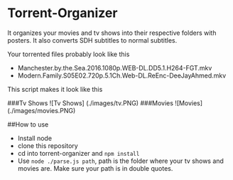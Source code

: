 # Torrent-Organizer

It organizes your movies and tv shows into their respective folders with posters. It also converts SDH subtitles to normal subtitles.

Your torrented files probably look like this 
- Manchester.by.the.Sea.2016.1080p.WEB-DL.DD5.1.H264-FGT.mkv
- Modern.Family.S05E02.720p.5.1Ch.Web-DL.ReEnc-DeeJayAhmed.mkv

This script makes it look like this

###Tv Shows
![Tv Shows]
(./images/tv.PNG)
###Movies
![Movies]
(./images/movies.PNG)

##How to use
- Install node
- clone this repository
- cd into torrent-organizer and `npm install`
- Use `node ./parse.js path`, path is the folder where your tv shows and movies are. Make sure your path is in double quotes.
